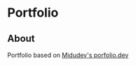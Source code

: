# Portfolio

## About

Portfolio based on [Midudev's porfolio.dev](https://github.com/midudev/porfolio.dev)